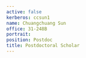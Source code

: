 ```yaml
---
active: false
kerberos: ccsun1
name: Chuangchuang Sun
office: 31-248B
portrait: 
position: Postdoc
title: Postdoctoral Scholar
---
```

